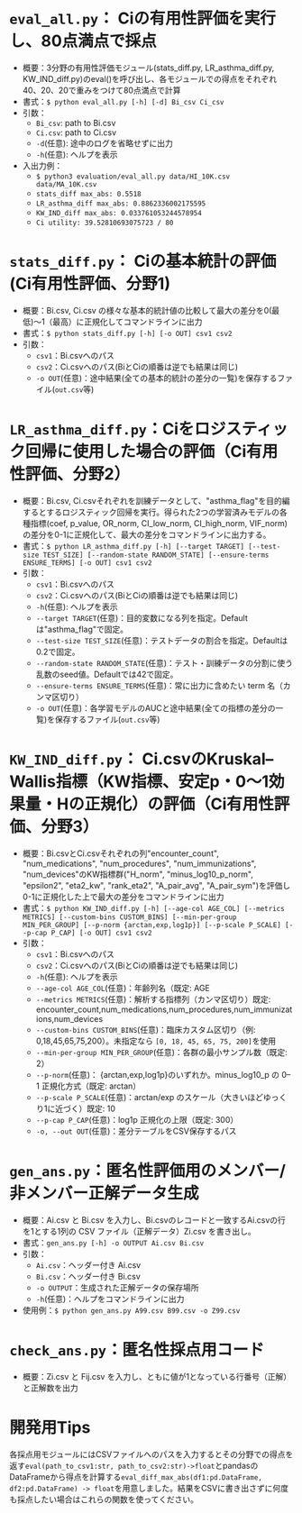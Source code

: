 # `eval_all.py`： Ciの有用性評価を実行し、80点満点で採点
- 概要：3分野の有用性評価モジュール(stats_diff.py, LR_asthma_diff.py, KW_IND_diff.py)のeval()を呼び出し、各モジュールでの得点をそれぞれ40、20、20で重みをつけて80点満点で計算
- 書式：`$ python eval_all.py [-h] [-d] Bi_csv Ci_csv`
- 引数：
    - `Bi_csv`: path to Bi.csv
    - `Ci.csv`: path to Ci.csv
    - `-d`(任意): 途中のログを省略せずに出力
    - `-h`(任意): ヘルプを表示
- 入出力例：
    - `$ python3 evaluation/eval_all.py data/HI_10K.csv data/MA_10K.csv`
    - `stats_diff max_abs: 0.5518`
    - `LR_asthma_diff max_abs: 0.8862336002175595`
    - `KW_IND_diff max_abs: 0.033761053244578954`
    - `Ci utility: 39.52810693075723 / 80`
# `stats_diff.py`： Ciの基本統計の評価(Ci有用性評価、分野1)
- 概要：Bi.csv, Ci.csv の様々な基本的統計値の比較して最大の差分を0(最低)〜1（最高）に正規化してコマンドラインに出力
- 書式：`$ python stats_diff.py [-h] [-o OUT] csv1 csv2`
- 引数：
    - `csv1`：Bi.csvへのパス
    - `csv2`：Ci.csvへのパス(BiとCiの順番は逆でも結果は同じ)
    - `-o OUT`(任意)：途中結果(全ての基本的統計の差分の一覧)を保存するファイル(`out.csv`等)
# `LR_asthma_diff.py`：Ciをロジスティック回帰に使用した場合の評価（Ci有用性評価、分野2）
- 概要：Bi.csv, Ci.csvそれぞれを訓練データとして、"asthma_flag"を目的編するとするロジスティック回帰を実行。得られた2つの学習済みモデルの各種指標(coef, p_value, OR_norm, CI_low_norm, CI_high_norm, VIF_norm)の差分を0-1に正規化して、最大の差分をコマンドラインに出力する。
- 書式：`$ python LR_asthma_diff.py [-h] [--target TARGET] [--test-size TEST_SIZE]
                         [--random-state RANDOM_STATE]
                         [--ensure-terms ENSURE_TERMS] [-o OUT]
                         csv1 csv2`
- 引数：
    - `csv1`：Bi.csvへのパス
    - `csv2`：Ci.csvへのパス(BiとCiの順番は逆でも結果は同じ)
    - `-h`(任意): ヘルプを表示
    - `--target TARGET`(任意)：目的変数になる列を指定。Defaultは"asthma_flag"で固定。
    - `--test-size TEST_SIZE`(任意)：テストデータの割合を指定。Defaultは0.2で固定。
    - `--random-state RANDOM_STATE`(任意)：テスト・訓練データの分割に使う乱数のseed値。Defaultでは42で固定。
    - `--ensure-terms ENSURE_TERMS`(任意)：常に出力に含めたい term 名（カンマ区切り）
    - `-o OUT`(任意)：各学習モデルのAUCと途中結果(全ての指標の差分の一覧)を保存するファイル(`out.csv`等)

# `KW_IND_diff.py`： Ci.csvのKruskal–Wallis指標（KW指標、安定p・0～1効果量・Hの正規化）の評価（Ci有用性評価、分野3）
- 概要：Bi.csvとCi.csvそれぞれの列"encounter_count", "num_medications", "num_procedures", "num_immunizations", "num_devices"のKW指標群("H_norm", "minus_log10_p_norm", "epsilon2", "eta2_kw", "rank_eta2", "A_pair_avg", "A_pair_sym")を評価し0-1に正規化した上で最大の差分をコマンドラインに出力
- 書式：`$ python KW_IND_diff.py [-h] [--age-col AGE_COL] [--metrics METRICS]
                      [--custom-bins CUSTOM_BINS] [--min-per-group MIN_PER_GROUP]
                      [--p-norm {arctan,exp,log1p}] [--p-scale P_SCALE]
                      [--p-cap P_CAP] [-o OUT]
                      csv1 csv2`
- 引数：
    - `csv1`：Bi.csvへのパス
    - `csv2`：Ci.csvへのパス(BiとCiの順番は逆でも結果は同じ)
    - `-h`(任意): ヘルプを表示
    - `--age-col AGE_COL`(任意)：年齢列名（既定: AGE
    - `--metrics METRICS`(任意)：解析する指標列（カンマ区切り）既定: encounter_count,num_medications,num_procedures,num_immunizations,num_devices
    -  `--custom-bins CUSTOM_BINS`(任意)：臨床カスタム区切り（例: 0,18,45,65,75,200）。未指定なら `[0, 18, 45, 65, 75, 200]`を使用
    -  `--min-per-group MIN_PER_GROUP`(任意)：各群の最小サンプル数（既定: 2）
    -  `--p-norm`(任意)： {arctan,exp,log1p}のいずれか。minus_log10_p の 0–1 正規化方式（既定: arctan）
    -  `--p-scale P_SCALE`(任意)：arctan/exp のスケール（大きいほどゆっくり1に近づく）既定: 10
    -  `--p-cap P_CAP`(任意)：log1p 正規化の上限（既定: 300）
    -  `-o, --out OUT`(任意)：差分テーブルをCSV保存するパス

# `gen_ans.py`：匿名性評価用のメンバー/非メンバー正解データ生成
- 概要：Ai.csv と Bi.csv を入力し、Bi.csvのレコードと一致するAi.csvの行を1とする1列の CSV ファイル（正解データ）Zi.csv を書き出し。
- 書式：`gen_ans.py [-h] -o OUTPUT Ai.csv Bi.csv`
- 引数：
    - `Ai.csv`：ヘッダー付き Ai.csv
    - `Bi.csv`：ヘッダー付き Bi.csv
    - `-o OUTPUT`：生成された正解データの保存場所
    - `-h`(任意)：ヘルプをコマンドラインに出力
- 使用例：`$ python gen_ans.py A99.csv B99.csv -o Z99.csv`

# `check_ans.py`：匿名性採点用コード
- 概要：Zi.csv と Fij.csv を入力し、ともに値が1となっている行番号（正解）と正解数を出力 

# 開発用Tips
各採点用モジュールにはCSVファイルへのパスを入力するとその分野での得点を返す`eval(path_to_csv1:str, path_to_csv2:str)->float`とpandasのDataFrameから得点を計算する`eval_diff_max_abs(df1:pd.DataFrame, df2:pd.DataFrame) -> float`を用意しました。結果をCSVに書き出さずに何度も採点したい場合はこれらの関数を使ってください。
